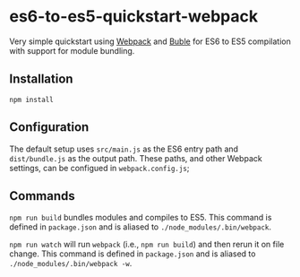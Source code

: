 # es6-to-es5-quickstart-webpack
Very simple quickstart using [Webpack](https://webpack.github.io/) and [Buble](buble.surge.sh) for ES6 to ES5 compilation with support for module bundling.

## Installation
`npm install`

## Configuration
The default setup uses `src/main.js` as the ES6 entry path and `dist/bundle.js` as the output path. These paths, and other Webpack settings, can be configued in `webpack.config.js`;

## Commands
`npm run build` bundles modules and compiles to ES5. This command is defined in `package.json` and is aliased to `./node_modules/.bin/webpack`.

`npm run watch` will run `webpack` (i.e., `npm run build`) and then rerun it on file change. This command is defined in `package.json` and is aliased to `./node_modules/.bin/webpack -w`.
